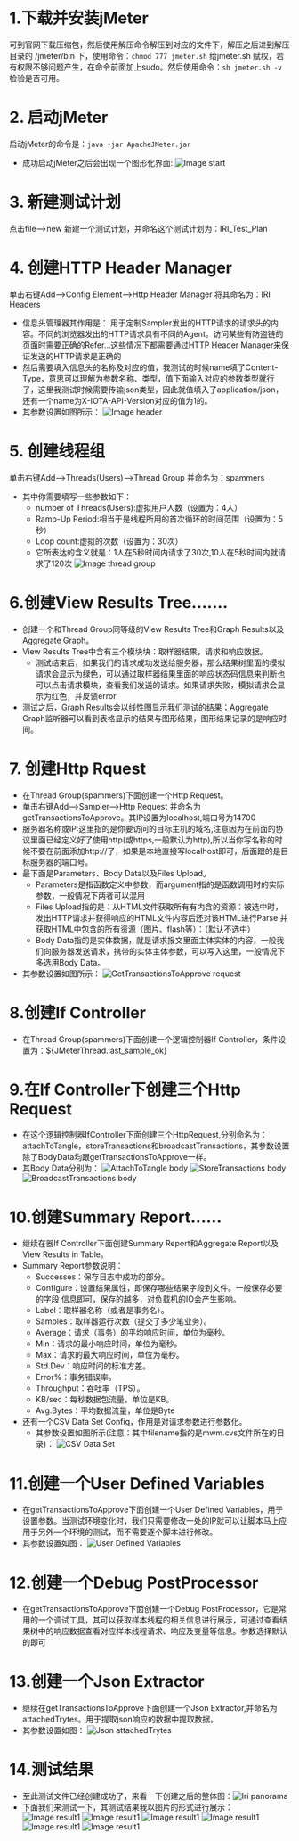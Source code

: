 



# 1.下载并安装jMeter
  可到官网下载压缩包，然后使用解压命令解压到对应的文件下，解压之后进到解压目录的 /jmeter/bin 下，使用命令：`chmod 777 jmeter.sh` 给jmeter.sh 赋权，若有权限不够问题产生，在命令前面加上sudo。然后使用命令：`sh jmeter.sh -v` 检验是否可用。

# 2. 启动jMeter
  启动jMeter的命令是：`java -jar ApacheJMeter.jar`
  - 成功启动jMeter之后会出现一个图形化界面:
  ![Image start](image_start)
  
# 3. 新建测试计划
  点击file-->new 新建一个测试计划，并命名这个测试计划为：IRI_Test_Plan
  
# 4. 创建HTTP Header Manager
  单击右键Add-->Config Element-->Http Header Manager
  将其命名为：IRI Headers
  
  - 信息头管理器其作用是： 用于定制Sampler发出的HTTP请求的请求头的内容。不同的浏览器发出的HTTP请求具有不同的Agent。访问某些有防盗链的页面时需要正确的Refer...这些情况下都需要通过HTTP Header Manager来保证发送的HTTP请求是正确的
  - 然后需要填入信息头的名称及对应的值，我测试的时候name填了Content-Type，意思可以理解为参数名称、类型，值下面输入对应的参数类型就行了，这里我测试时候需要传输json类型，因此就值填入了application/json，还有一个name为X-IOTA-API-Version对应的值为1的。
  - 其参数设置如图所示：
  ![Image header](image_header)
  
# 5. 创建线程组
  单击右键Add-->Threads(Users)-->Thread Group 并命名为：spammers
  - 其中你需要填写一些参数如下：
    - number of Threads(Users):虚拟用户人数（设置为：4人）
    - Ramp-Up Period:相当于是线程所用的首次循环的时间范围（设置为：5秒）
    - Loop count:虚拟的次数（设置为：30次）
    - 它所表达的含义就是：1人在5秒时间内请求了30次,10人在5秒时间内就请求了120次
    ![Image thread group](image_thread_group)

# 6.创建View Results Tree.......
- 创建一个和Thread Group同等级的View Results Tree和Graph Results以及Aggregate Graph。
- View Results Tree中含有三个模块块：取样器结果，请求和响应数据。
  - 测试结束后，如果我们的请求成功发送给服务器，那么结果树里面的模拟请求会显示为绿色，可以通过取样器结果里面的响应状态码信息来判断也可以点击请求模块，查看我们发送的请求。如果请求失败，模拟请求会显示为红色，并反馈error
- 测试之后，Graph Results会以线性图显示我们测试的结果；Aggregate Graph监听器可以看到表格显示的结果与图形结果，图形结果记录的是响应时间。

# 7. 创建Http Rquest
  - 在Thread Group(spammers)下面创建一个Http Request。
  - 单击右键Add-->Sampler-->Http Request   并命名为getTransactionsToApprove。其IP设置为localhost,端口号为14700
  - 服务器名称或IP:这里指的是你要访问的目标主机的域名,注意因为在前面的协议里面已经定义好了使用http(或https,一般默认为http),所以当你写名称的时候不要在前面添加http://了，如果是本地直接写localhost即可，后面跟的是目标服务器的端口号。
  - 最下面是Parameters、Body Data以及Files Upload。
    - Parameters是指函数定义中参数，而argument指的是函数调用时的实际参数，一般情况下两者可以混用
    - Files Upload指的是：从HTML文件获取所有有内含的资源：被选中时，发出HTTP请求并获得响应的HTML文件内容后还对该HTML进行Parse 并获取HTML中包含的所有资源（图片、flash等）：（默认不选中）
    - Body Data指的是实体数据，就是请求报文里面主体实体的内容，一般我们向服务器发送请求，携带的实体主体参数，可以写入这里，一般情况下多选用Body Data。
  - 其参数设置如图所示：
  ![GetTransactionsToApprove request](getTransactionsToApprove_request)

# 8.创建If Controller
- 在Thread Group(spammers)下面创建一个逻辑控制器If Controller，条件设置为：${JMeterThread.last_sample_ok}
    
# 9.在If Controller下创建三个Http Request
- 在这个逻辑控制器IfController下面创建三个HttpRequest,分别命名为：attachToTangle，storeTransactions和broadcastTransactions，其参数设置除了BodyData均跟getTransactionsToApprove一样。
- 其Body Data分别为：
     ![AttachToTangle body](attachToTangle_body)
     ![StoreTransactions body](storeTransactions_body)
     ![BroadcastTransactions body](broadcastTransactions_body)
     
# 10.创建Summary Report......
- 继续在器If Controller下面创建Summary Report和Aggregate Report以及View Results in Table。
- Summary Report参数说明： 
  - Successes：保存日志中成功的部分。
  - Configure：设置结果属性，即保存哪些结果字段到文件。一般保存必要的字段 信息即可，保存的越多，对负载机的IO会产生影响。
  - Label：取样器名称（或者是事务名）。
  - Samples：取样器运行次数（提交了多少笔业务）。
  - Average：请求（事务）的平均响应时间，单位为毫秒。
  - Min：请求的最小响应时间，单位为毫秒。
  - Max：请求的最大响应时间，单位为毫秒。
  - Std.Dev：响应时间的标准方差。
  - Error%：事务错误率。
  - Throughput：吞吐率（TPS）。
  - KB/sec：每秒数据包流量，单位是KB。
  - Avg.Bytes：平均数据流量，单位是Byte
- 还有一个CSV Data Set Config，作用是对请求参数进行参数化。
  - 其参数设置如图所示(注意：其中filename指的是mwm.cvs文件所在的目录)：
     ![CSV Data Set](CSV_Data_Set)
     
# 11.创建一个User Defined Variables
- 在getTransactionsToApprove下面创建一个User Defined Variables，用于设置参数。当测试环境变化时，我们只需要修改一处的IP就可以让脚本马上应用于另外一个环境的测试，而不需要逐个脚本进行修改。
- 其参数设置如图：
     ![User Defined Variables](User_Defined_Variables)

# 12.创建一个Debug PostProcessor
- 在getTransactionsToApprove下面创建一个Debug PostProcessor，它是常用的一个调试工具，其可以获取样本线程的相关信息进行展示，可通过查看结果树中的响应数据查看对应样本线程请求、响应及变量等信息。参数选择默认的即可

# 13.创建一个Json Extractor
- 继续在getTransactionsToApprove下面创建一个Json Extractor,并命名为attachedTrytes。用于提取json响应的数据中提取数据。
- 其参数设置如图：
  ![Json attachedTrytes](json_attachedTrytes)

# 14.测试结果
- 至此测试文件已经创建成功了，来看一下创建之后的整体图：![Iri panorama](iri_panorama)
- 下面我们来测试一下，其测试结果我以图片的形式进行展示：
  ![Image result1](image_result1)
  ![Image result1](image_result2)
  ![Image result1](image_result3)
  ![Image result1](image_result4)
  ![Image result1](image_result5)
  ![Image result1](image_result6)
    